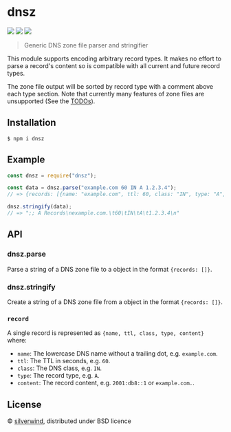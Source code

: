 # dnsz
[![](https://img.shields.io/npm/v/dnsz.svg?style=flat)](https://www.npmjs.org/package/dnsz) [![](https://img.shields.io/npm/dm/dnsz.svg)](https://www.npmjs.org/package/dnsz) [![](https://api.travis-ci.org/silverwind/dnsz.svg?style=flat)](https://travis-ci.org/silverwind/dnsz)

> Generic DNS zone file parser and stringifier

This module supports encoding arbitrary record types. It makes no effort to parse a record's content so is compatible with all current and future record types.

The zone file output will be sorted by record type with a comment above each type section. Note that currently many features of zone files are unsupported (See the [TODOs](index.js)).

## Installation

```
$ npm i dnsz
```

## Example

```js
const dnsz = require("dnsz");

const data = dnsz.parse("example.com 60 IN A 1.2.3.4");
// => {records: [{name: "example.com", ttl: 60, class: "IN", type: "A", content: "1.2.3.4"}]}

dnsz.stringify(data);
// => ";; A Records\nexample.com.\t60\tIN\tA\t1.2.3.4\n"

```

## API
### dnsz.parse

Parse a string of a DNS zone file to a object in the format `{records: []}`.

### dnsz.stringify

Create a string of a DNS zone file from a object in the format `{records: []}`.

### `record`

A single record is represented as `{name, ttl, class, type, content}` where:

- `name`: The lowercase DNS name without a trailing dot, e.g. `example.com`.
- `ttl`: The TTL in seconds, e.g. `60`.
- `class`: The DNS class, e.g. `IN`.
- `type`: The record type, e.g. `A`.
- `content`: The record content, e.g. `2001:db8::1` or `example.com.`.

## License

© [silverwind](https://github.com/silverwind), distributed under BSD licence
